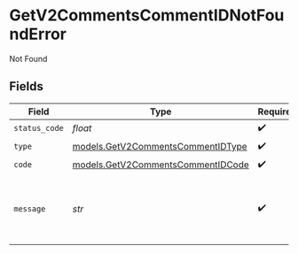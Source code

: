 # GetV2CommentsCommentIDNotFoundError

Not Found


## Fields

| Field                                                                        | Type                                                                         | Required                                                                     | Description                                                                  | Example                                                                      |
| ---------------------------------------------------------------------------- | ---------------------------------------------------------------------------- | ---------------------------------------------------------------------------- | ---------------------------------------------------------------------------- | ---------------------------------------------------------------------------- |
| `status_code`                                                                | *float*                                                                      | :heavy_check_mark:                                                           | N/A                                                                          |                                                                              |
| `type`                                                                       | [models.GetV2CommentsCommentIDType](../models/getv2commentscommentidtype.md) | :heavy_check_mark:                                                           | N/A                                                                          |                                                                              |
| `code`                                                                       | [models.GetV2CommentsCommentIDCode](../models/getv2commentscommentidcode.md) | :heavy_check_mark:                                                           | N/A                                                                          |                                                                              |
| `message`                                                                    | *str*                                                                        | :heavy_check_mark:                                                           | N/A                                                                          | Comment with ID "aa1dc1d9-93ac-4c6c-987e-16b6eea9aab2" was not found.        |